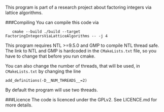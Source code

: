 This program is part of a research project about factoring integers via lattice algorithms.

###Compiling
You can compile this code via 

```
   cmake --build ./build --target FactoringIntegersViaLatticeAlgorithms -- -j 4
```

This program requires NTL >=9.5.0 and GMP to compile NTL thread safe. 
The link to NTL and GMP is hardcoded in the `CMakeLists.txt` file, so you
have to change that before you run cmake.

You can also change the number of threads, that will be used, in `CMakeLists.txt` by changing the line

```
add_definitions(-D__NUM_THREADS__=2)
```

By default the program will use two threads.

###Licence
The code is licenced under the GPLv2. See LICENCE.md for more details.